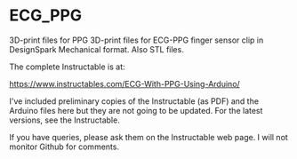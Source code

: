 # ECG_PPG
3D-print files for PPG
3D-print files for ECG-PPG finger sensor clip in DesignSpark Mechanical format.
Also STL files.

The complete Instructable is at:

https://www.instructables.com/ECG-With-PPG-Using-Arduino/

I've included preliminary copies of the Instructable (as PDF) and the Arduino files here but they are not going to be updated. For the latest versions, see the Instructable.

If you have queries, please ask them on the Instructable web page. I will not monitor Github for comments.
